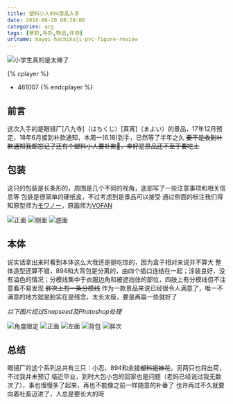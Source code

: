 ```yaml
---
title: 塑料小人894景品入手
date: 2018-06-20 08:39:00
categories: acg
tags: [萝莉,手办,物语,评测]
urlname: mayoi-hachikuji-pvc-figure-review
---
```

![小学生真的是太棒了](https://img.imjad.cn/images/2018/06/20/894.gif)

{% cplayer %}
- 461007
{% endcplayer %}

## 前言
这次入手的是眼镜厂[八九寺]（はちくじ）[真宵]（まよい）的景品，17年12月预定，18年6月接到补款通知，本周一(6.18)到手，已然等了半年之久
~~要不是收到补款通知我都忘记了还有个塑料小人要补款🌝，幸好是景品还不至于要吃土~~


## 包装
这只的包装是长条形的，周围是几个不同的视角，底部写了一些注意事项和相关信息等
包装是很简单的硬纸盒，不过考虑到是景品可以接受
通过侧面的标注我们得知原型师为[モワノー](https://twitter.com/moineau_s)，原画师为[VOFAN](https://twitter.com/VOFAN_TW)

![正面](https://img.imjad.cn/images/2018/06/20/IMG_20180619_183257_.jpg)
![侧面](https://img.imjad.cn/images/2018/06/20/IMG_20180619_183314_.jpg)
![底面](https://img.imjad.cn/images/2018/06/20/IMG_20180619_183447_.jpg)

## 本体
说实话拿出来时看到本体这么大我还是挺吃惊的，因为盒子相对来说并不算大
整体造型还算不错，894和大背包是分离的，由四个插口连结在一起；涂装良好，没有溢色的情况；分模线集中于衣服边角和被遮挡住的部位，四肢上有分模线但不注意看不易发现 ~~胖次上有一条分模线~~
作为一款景品来说已经很令人满意了，唯一不满意的地方就是脸实在是残念，太长太瘦，要是再扁一些就好了

*以下图片经过Snapseed及Photoshop处理*

![角度限定](https://img.imjad.cn/images/2018/06/20/IMG_20180620_150940-01_.jpg)
![正面](https://img.imjad.cn/images/2018/06/20/IMG_20180620_151219-01_.jpg)
![左面](https://img.imjad.cn/images/2018/06/20/IMG_20180620_151307-01_.jpg)
![背包](https://img.imjad.cn/images/2018/06/20/IMG_20180620_151241-01_.jpg)
![胖次](https://img.imjad.cn/images/2018/06/20/IMG_20180620_151330-01_.jpg)

## 总结
眼镜厂的这个系列总共有三只：小忍、894和余接~~塑料姐妹花~~，另两只也将出荷，不过我并未预订
临近毕业，到时大包小包的回家也是问题（老妈已经说过我无数次了），事也慢慢多了起来，再也不能像之前一样随意的补番了
也许再过不久就要向着社畜迈进了，人总是要长大的呀